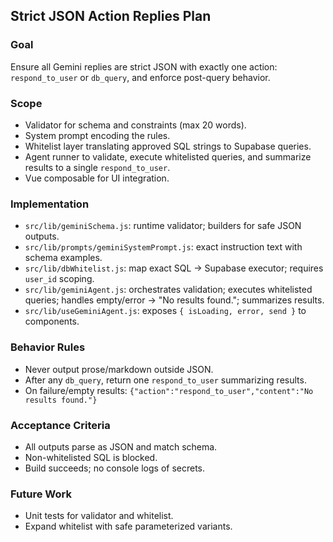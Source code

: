 ## Strict JSON Action Replies Plan

### Goal
Ensure all Gemini replies are strict JSON with exactly one action: `respond_to_user` or `db_query`, and enforce post-query behavior.

### Scope
- Validator for schema and constraints (max 20 words).
- System prompt encoding the rules.
- Whitelist layer translating approved SQL strings to Supabase queries.
- Agent runner to validate, execute whitelisted queries, and summarize results to a single `respond_to_user`.
- Vue composable for UI integration.

### Implementation
- `src/lib/geminiSchema.js`: runtime validator; builders for safe JSON outputs.
- `src/lib/prompts/geminiSystemPrompt.js`: exact instruction text with schema examples.
- `src/lib/dbWhitelist.js`: map exact SQL → Supabase executor; requires `user_id` scoping.
- `src/lib/geminiAgent.js`: orchestrates validation; executes whitelisted queries; handles empty/error → "No results found."; summarizes results.
- `src/lib/useGeminiAgent.js`: exposes `{ isLoading, error, send }` to components.

### Behavior Rules
- Never output prose/markdown outside JSON.
- After any `db_query`, return one `respond_to_user` summarizing results.
- On failure/empty results: `{"action":"respond_to_user","content":"No results found."}`

### Acceptance Criteria
- All outputs parse as JSON and match schema.
- Non-whitelisted SQL is blocked.
- Build succeeds; no console logs of secrets.

### Future Work
- Unit tests for validator and whitelist.
- Expand whitelist with safe parameterized variants.
